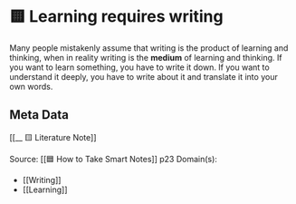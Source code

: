 # 🟨 Learning requires writing

Many people mistakenly assume that writing is the product of learning and thinking, when in reality writing is the __medium__ of learning and thinking. If you want to learn something, you have to write it down. If you want to understand it deeply, you have to write about it and translate it into your own words.

## Meta Data
[[__ 🟨 Literature Note]]
 
Source: [[🟦 How to Take Smart Notes]] p23
Domain(s):
- [[Writing]]
- [[Learning]]
